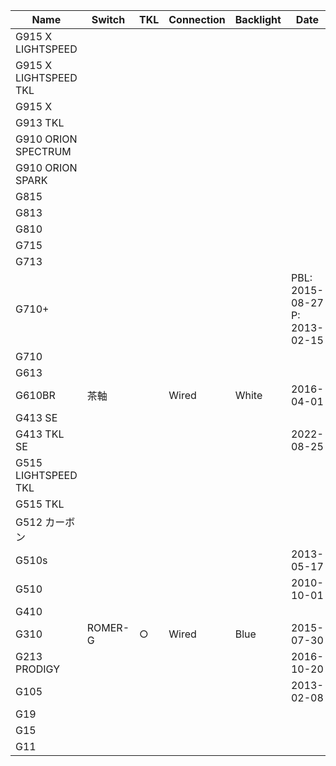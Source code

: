 
| Name                  | Switch  | TKL | Connection | Backlight | Date                             |
| --------------------- | ------- | --- | ---------- | --------- | -------------------------------- |
| G915 X LIGHTSPEED     |         |     |            |           |                                  |
| G915 X LIGHTSPEED TKL |         |     |            |           |                                  |
| G915 X                |         |     |            |           |                                  |
| G913 TKL              |         |     |            |           |                                  |
| G910 ORION SPECTRUM   |         |     |            |           |                                  |
| G910 ORION SPARK      |         |     |            |           |                                  |
| G815                  |         |     |            |           |                                  |
| G813                  |         |     |            |           |                                  |
| G810                  |         |     |            |           |                                  |
| G715                  |         |     |            |           |                                  |
| G713                  |         |     |            |           |                                  |
| G710+                 |         |     |            |           | PBL: 2015-08-27<br>P: 2013-02-15 |
| G710                  |         |     |            |           |                                  |
| G613                  |         |     |            |           |                                  |
| G610BR                | 茶軸      |     | Wired      | White     | 2016-04-01                       |
| G413 SE               |         |     |            |           |                                  |
| G413 TKL SE           |         |     |            |           | 2022-08-25                       |
| G515 LIGHTSPEED TKL   |         |     |            |           |                                  |
| G515 TKL              |         |     |            |           |                                  |
| G512 カーボン             |         |     |            |           |                                  |
| G510s                 |         |     |            |           | 2013-05-17                       |
| G510                  |         |     |            |           | 2010-10-01                       |
| G410                  |         |     |            |           |                                  |
| G310                  | ROMER-G | ○   | Wired      | Blue      | 2015-07-30                       |
| G213 PRODIGY          |         |     |            |           | 2016-10-20                       |
| G105                  |         |     |            |           | 2013-02-08                       |
| G19                   |         |     |            |           |                                  |
| G15                   |         |     |            |           |                                  |
| G11                   |         |     |            |           |                                  |
